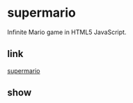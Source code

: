# supermario

Infinite Mario game in HTML5 JavaScript.


## link

[supermario](https://lagrangedao.org/spaces/0x38A146DbB152e3EcC3c2f23DF1080015B0Fb0793/supermario/app)

## show
